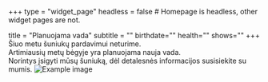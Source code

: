 +++
type = "widget_page"
headless = false  # Homepage is headless, other widget pages are not.

title = "Planuojama vada" 
subtitle = ""
birthdate=""
health=""
shows=""
+++
Šiuo metu šuniukų pardavimui neturime. 
<br>
Artimiausių metų bėgyje yra planuojama nauja vada. 
<br>
Norintys įsigyti mūsų šuniuką, dėl detalesnės informacijos susisiekite su mumis.
![Example image](/img/005.jpg)

